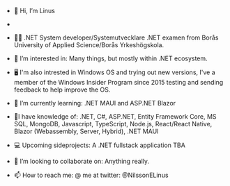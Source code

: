 - 👋 Hi, I’m Linus
-
- 👨‍🎓 .NET System developer/Systemutvecklare .NET examen from Borås University of Applied Science/Borås Yrkeshögskola.

- 👀 I’m interested in: Many things, but mostly within .NET ecosystem.

- 🖥️ I'm also intrested in Windows OS and trying out new versions, I've a member of the Windows Insider Program since 2015 testing and sending feedback to help improve the OS.

- 🌱 I’m currently learning: .NET MAUI and ASP.NET Blazor

- 📄I have knowledge of: .NET, C#, ASP.NET, Entity Framework Core, MS SQL, MongoDB, Javascript, TypeScript, Node.js, React/React Native, Blazor (Webassembly, Server, Hybrid), .NET MAUI

- 💻 Upcoming sideprojects: A .NET fullstack application TBA

- 💞️ I’m looking to collaborate on: Anything really.

- 📫 How to reach me: @ me at twitter: @NilssonELinus

<!---
LinusErikNilsson/LinusErikNilsson is a ✨ special ✨ repository because its `README.md` (this file) appears on your GitHub profile.
You can click the Preview link to take a look at your changes.
--->
